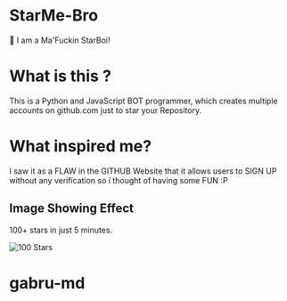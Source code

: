# StarMe-Bro
:star2: I am a Ma'Fuckin StarBoi!

# What is this ?
This is a Python and JavaScript BOT programmer, which creates multiple accounts on github.com just to star your Repository.

# What inspired me?
I saw it as a FLAW in the GITHUB Website that it allows users to SIGN UP without any verification so i thought of having some FUN :P

## Image Showing Effect 

100+ stars in just 5 minutes.


![100 Stars](https://github.com/gabru-md/StarMe-Bro/blob/master/100%20stars.JPG?raw=true)

# gabru-md
